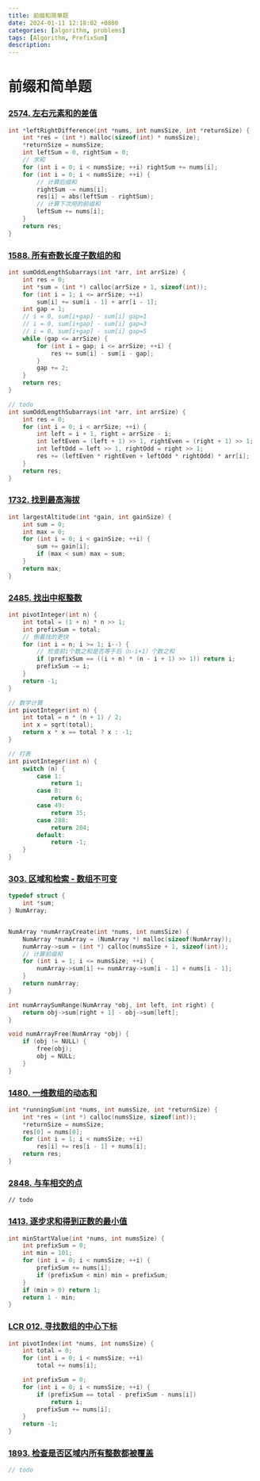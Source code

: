 ```yaml
---
title: 前缀和简单题
date: 2024-01-11 12:18:02 +0800
categories: [algorithm, problems]
tags: [Algorithm, PrefixSum]
description: 
---
```

# 前缀和简单题

### [2574. 左右元素和的差值](https://leetcode.cn/problems/left-and-right-sum-differences/)

```c
int *leftRightDifference(int *nums, int numsSize, int *returnSize) {
    int *res = (int *) malloc(sizeof(int) * numsSize);
    *returnSize = numsSize;
    int leftSum = 0, rightSum = 0;
    // 求和
    for (int i = 0; i < numsSize; ++i) rightSum += nums[i];
    for (int i = 0; i < numsSize; ++i) {
        // 计算后缀和
        rightSum -= nums[i];
        res[i] = abs(leftSum - rightSum);
        // 计算下次用的前缀和
        leftSum += nums[i];
    }
    return res;
}
```

### [1588. 所有奇数长度子数组的和](https://leetcode.cn/problems/sum-of-all-odd-length-subarrays/)

```c
int sumOddLengthSubarrays(int *arr, int arrSize) {
    int res = 0;
    int *sum = (int *) calloc(arrSize + 1, sizeof(int));
    for (int i = 1; i <= arrSize; ++i)
        sum[i] += sum[i - 1] + arr[i - 1];
    int gap = 1;
    // i = 0, sum[i+gap] - sum[i] gap=1
    // i = 0, sum[i+gap] - sum[i] gap=3
    // i = 0, sum[i+gap] - sum[i] gap=5
    while (gap <= arrSize) {
        for (int i = gap; i <= arrSize; ++i) {
            res += sum[i] - sum[i - gap];
        }
        gap += 2;
    }
    return res;
}
```

```c
// todo
int sumOddLengthSubarrays(int *arr, int arrSize) {
    int res = 0;
    for (int i = 0; i < arrSize; ++i) {
        int left = i + 1, right = arrSize - i;
        int leftEven = (left + 1) >> 1, rightEven = (right + 1) >> 1;
        int leftOdd = left >> 1, rightOdd = right >> 1;
        res += (leftEven * rightEven + leftOdd * rightOdd) * arr[i];
    }
    return res;
}
```

### [1732. 找到最高海拔](https://leetcode.cn/problems/find-the-highest-altitude/)

```c
int largestAltitude(int *gain, int gainSize) {
    int sum = 0;
    int max = 0;
    for (int i = 0; i < gainSize; ++i) {
        sum += gain[i];
        if (max < sum) max = sum;
    }
    return max;
}
```

### [2485. 找出中枢整数](https://leetcode.cn/problems/find-the-pivot-integer/)

```c
int pivotInteger(int n) {
    int total = (1 + n) * n >> 1;
    int prefixSum = total;
    // 倒着找的更快
    for (int i = n; i >= 1; i--) {
        // 检查前i个数之和是否等于后（n-i+1）个数之和
        if (prefixSum == ((i + n) * (n - i + 1) >> 1)) return i;
        prefixSum -= i;
    }
    return -1;
}
```

```c
// 数学计算
int pivotInteger(int n) {
    int total = n * (n + 1) / 2;
    int x = sqrt(total);
    return x * x == total ? x : -1;
}
```

```c
// 打表
int pivotInteger(int n) {
    switch (n) {
        case 1:
            return 1;
        case 8:
            return 6;
        case 49:
            return 35;
        case 288:
            return 204;
        default:
            return -1;
    }
}
```

### [303. 区域和检索 - 数组不可变](https://leetcode.cn/problems/range-sum-query-immutable/)

```c
typedef struct {
    int *sum;
} NumArray;


NumArray *numArrayCreate(int *nums, int numsSize) {
    NumArray *numArray = (NumArray *) malloc(sizeof(NumArray));
    numArray->sum = (int *) calloc(numsSize + 1, sizeof(int));
    // 计算前缀和
    for (int i = 1; i <= numsSize; ++i) {
        numArray->sum[i] += numArray->sum[i - 1] + nums[i - 1];
    }
    return numArray;
}

int numArraySumRange(NumArray *obj, int left, int right) {
    return obj->sum[right + 1] - obj->sum[left];
}

void numArrayFree(NumArray *obj) {
    if (obj != NULL) {
        free(obj);
        obj = NULL;
    }
}
```

### [1480. 一维数组的动态和](https://leetcode.cn/problems/running-sum-of-1d-array/)

```c
int *runningSum(int *nums, int numsSize, int *returnSize) {
    int *res = (int *) calloc(numsSize, sizeof(int));
    *returnSize = numsSize;
    res[0] = nums[0];
    for (int i = 1; i < numsSize; ++i)
        res[i] += res[i - 1] + nums[i];
    return res;
}
```

### [2848. 与车相交的点](https://leetcode.cn/problems/points-that-intersect-with-cars/)

```
// todo

```

### [1413. 逐步求和得到正数的最小值](https://leetcode.cn/problems/minimum-value-to-get-positive-step-by-step-sum/)

```c
int minStartValue(int *nums, int numsSize) {
    int prefixSum = 0;
    int min = 101;
    for (int i = 0; i < numsSize; ++i) {
        prefixSum += nums[i];
        if (prefixSum < min) min = prefixSum;
    }
    if (min > 0) return 1;
    return 1 - min;
}
```

### [LCR 012. 寻找数组的中心下标](https://leetcode.cn/problems/tvdfij/)

```c
int pivotIndex(int *nums, int numsSize) {
    int total = 0;
    for (int i = 0; i < numsSize; ++i)
        total += nums[i];

    int prefixSum = 0;
    for (int i = 0; i < numsSize; ++i) {
        if (prefixSum == total - prefixSum - nums[i])
            return i;
        prefixSum += nums[i];
    }
    return -1;
}
```

### [1893. 检查是否区域内所有整数都被覆盖](https://leetcode.cn/problems/check-if-all-the-integers-in-a-range-are-covered/)

```c
// todo
```

